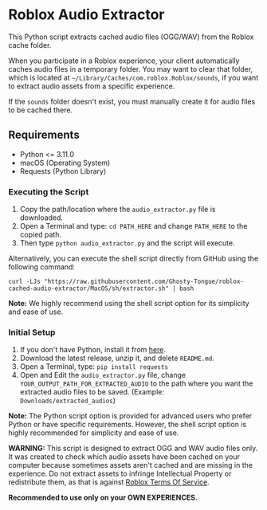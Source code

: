 # Roblox Audio Extractor

This Python script extracts cached audio files (OGG/WAV) from the Roblox cache folder.

When you participate in a Roblox experience, your client automatically caches audio files in a temporary folder. You may want to clear that folder, which is located at `~/Library/Caches/com.roblox.Roblox/sounds`, if you want to extract audio assets from a specific experience.

If the `sounds` folder doesn't exist, you must manually create it for audio files to be cached there.

## Requirements

- Python <= 3.11.0
- macOS (Operating System)
- Requests (Python Library)

### Executing the Script

1. Copy the path/location where the `audio_extractor.py` file is downloaded.
2. Open a Terminal and type: `cd PATH_HERE` and change `PATH_HERE` to the copied path.
3. Then type `python audio_extractor.py` and the script will execute.

Alternatively, you can execute the shell script directly from GitHub using the following command:

```
curl -LJs "https://raw.githubusercontent.com/Ghosty-Tongue/roblox-cached-audio-extractor/MacOS/sh/extractor.sh" | bash
```

**Note:** We highly recommend using the shell script option for its simplicity and ease of use.

### Initial Setup

1. If you don't have Python, install it from [here](https://www.python.org/downloads/).
2. Download the latest release, unzip it, and delete `README.md`.
3. Open a Terminal, type: `pip install requests`
4. Open and Edit the `audio_extractor.py` file, change `YOUR_OUTPUT_PATH_FOR_EXTRACTED_AUDIO` to the path where you want the extracted audio files to be saved. (Example: `Downloads/extracted_audios`)

**Note:** The Python script option is provided for advanced users who prefer Python or have specific requirements. However, the shell script option is highly recommended for simplicity and ease of use.

**WARNING:** This script is designed to extract OGG and WAV audio files only. It was created to check which audio assets have been cached on your computer because sometimes assets aren't cached and are missing in the experience. Do not extract assets to infringe Intellectual Property or redistribute them, as that is against [Roblox Terms Of Service](https://en.help.roblox.com/hc/en-us/articles/115004647846).

**Recommended to use only on your OWN EXPERIENCES.**
